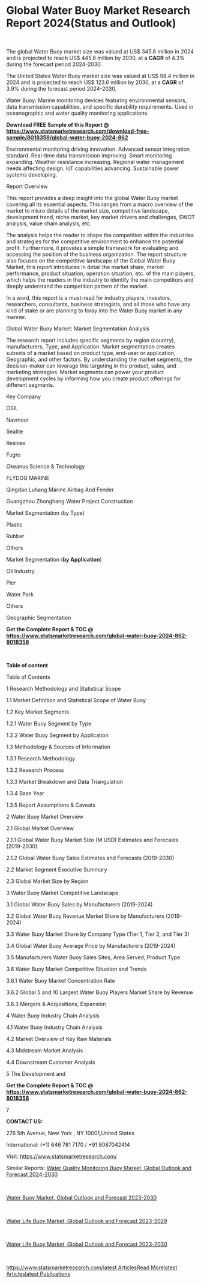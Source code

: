 <h1>Global Water Buoy Market Research Report 2024(Status and Outlook)</h1><br/><p>The global Water Buoy market size was valued at US$ 345.6 million in 2024 and is projected to reach US$ 445.8 million by 2030, at a <strong>CAGR</strong> of 4.3% during the forecast period 2024-2030.</p>
 
 
 
 <p>The United States Water Buoy market size was valued at US$ 98.4 million in 2024 and is projected to reach US$ 123.6 million by 2030, at a <strong>CAGR</strong> of 3.9% during the forecast period 2024-2030.</p>
 
 
 
 <p>Water Buoy: Marine monitoring devices featuring environmental sensors, data transmission capabilities, and specific durability requirements. Used in oceanographic and water quality monitoring applications.</p>
 
 
 
 <p><strong>Download FREE Sample of this Report @ <a href="https://www.statsmarketresearch.com/download-free-sample/8018358/global-water-buoy-2024-862">https://www.statsmarketresearch.com/download-free-sample/8018358/global-water-buoy-2024-862</a></strong></p>
 
 
 
 <p>Environmental monitoring driving innovation. Advanced sensor integration standard. Real-time data transmission improving. Smart monitoring expanding. Weather resistance increasing. Regional water management needs affecting design. IoT capabilities advancing. Sustainable power systems developing.</p>
 
 
 
 <p>Report Overview</p>
 
 
 
 <p>This report provides a deep insight into the global Water Buoy market covering all its essential aspects. This ranges from a macro overview of the market to micro details of the market size, competitive landscape, development trend, niche market, key market drivers and challenges, SWOT analysis, value chain analysis, etc.</p>
 
 
 
 <p>The analysis helps the reader to shape the competition within the industries and strategies for the competitive environment to enhance the potential profit. Furthermore, it provides a simple framework for evaluating and accessing the position of the business organization. The report structure also focuses on the competitive landscape of the Global Water Buoy Market, this report introduces in detail the market share, market performance, product situation, operation situation, etc. of the main players, which helps the readers in the industry to identify the main competitors and deeply understand the competition pattern of the market.</p>
 
 
 
 <p>In a word, this report is a must-read for industry players, investors, researchers, consultants, business strategists, and all those who have any kind of stake or are planning to foray into the Water Buoy market in any manner.</p>
 
 
 
 <p>Global Water Buoy Market: Market Segmentation Analysis</p>
 
 
 
 <p>The research report includes specific segments by region (country), manufacturers, Type, and Application. Market segmentation creates subsets of a market based on product type, end-user or application, Geographic, and other factors. By understanding the market segments, the decision-maker can leverage this targeting in the product, sales, and marketing strategies. Market segments can power your product development cycles by informing how you create product offerings for different segments.</p>
 
 
 
 <p>Key Company</p>
 
 
 
 <p>OSIL</p>
 
 
 
 <p>Navmoor</p>
 
 
 
 <p>Sealite</p>
 
 
 
 <p>Resinex</p>
 
 
 
 <p>Fugro</p>
 
 
 
 <p>Okeanus Science & Technology</p>
 
 
 
 <p>FLYDOG MARINE</p>
 
 
 
 <p>Qingdao Luhang Marine Airbag And Fender</p>
 
 
 
 <p>Guangzhou Zhonghang Water Project Construction</p>
 
 
 
 <p>Market Segmentation (by Type)</p>
 
 
 
 <p>Plastic</p>
 
 
 
 <p>Rubber</p>
 
 
 
 <p>Others</p>
 
 
 
 <p>Market Segmentation (<strong>by Application</strong>)</p>
 
 
 
 <p>Oil Industry</p>
 
 
 
 <p>Pier</p>
 
 
 
 <p>Water Park</p>
 
 
 
 <p>Others</p>
 
 
 
 <p>Geographic Segmentation</p>
 
 
 
 <div><b>Get the Complete Report & TOC @ <a href="https://www.statsmarketresearch.com/global-water-buoy-2024-862-8018358">https://www.statsmarketresearch.com/global-water-buoy-2024-862-8018358</a></b></div>
 
 
 
 <p><br />
 
 <b>Table of content</b></p>
 
 
 
 <p>Table of Contents<br />
 
 1 Research Methodology and Statistical Scope<br />
 
 1.1 Market Definition and Statistical Scope of Water Buoy<br />
 
 1.2 Key Market Segments<br />
 
 1.2.1 Water Buoy Segment by Type<br />
 
 1.2.2 Water Buoy Segment by Application<br />
 
 1.3 Methodology & Sources of Information<br />
 
 1.3.1 Research Methodology<br />
 
 1.3.2 Research Process<br />
 
 1.3.3 Market Breakdown and Data Triangulation<br />
 
 1.3.4 Base Year<br />
 
 1.3.5 Report Assumptions & Caveats<br />
 
 2 Water Buoy Market Overview<br />
 
 2.1 Global Market Overview<br />
 
 2.1.1 Global Water Buoy Market Size (M USD) Estimates and Forecasts (2019-2030)<br />
 
 2.1.2 Global Water Buoy Sales Estimates and Forecasts (2019-2030)<br />
 
 2.2 Market Segment Executive Summary<br />
 
 2.3 Global Market Size by Region<br />
 
 3 Water Buoy Market Competitive Landscape<br />
 
 3.1 Global Water Buoy Sales by Manufacturers (2019-2024)<br />
 
 3.2 Global Water Buoy Revenue Market Share by Manufacturers (2019-2024)<br />
 
 3.3 Water Buoy Market Share by Company Type (Tier 1, Tier 2, and Tier 3)<br />
 
 3.4 Global Water Buoy Average Price by Manufacturers (2019-2024)<br />
 
 3.5 Manufacturers Water Buoy Sales Sites, Area Served, Product Type<br />
 
 3.6 Water Buoy Market Competitive Situation and Trends<br />
 
 3.6.1 Water Buoy Market Concentration Rate<br />
 
 3.6.2 Global 5 and 10 Largest Water Buoy Players Market Share by Revenue<br />
 
 3.6.3 Mergers & Acquisitions, Expansion<br />
 
 4 Water Buoy Industry Chain Analysis<br />
 
 4.1 Water Buoy Industry Chain Analysis<br />
 
 4.2 Market Overview of Key Raw Materials<br />
 
 4.3 Midstream Market Analysis<br />
 
 4.4 Downstream Customer Analysis<br />
 
 5 The Development and</p>
 
 
 
 <div><b>Get the Complete Report & TOC @ <a href="https://www.statsmarketresearch.com/global-water-buoy-2024-862-8018358">https://www.statsmarketresearch.com/global-water-buoy-2024-862-8018358</a></b></div>
 
 
 
 <p>? </p>
 
 
 
 <p><b>CONTACT US:</b><br />
 
 276 5th Avenue, New York , NY 10001,United States<br />
 
 International: (+1) 646 781 7170 / +91 8087042414<br />
 
 Visit: <a href="https://www.statsmarketresearch.com/">https://www.statsmarketresearch.com/</a><br />
 
 Similar Reports: <a href="https://www.statsmarketresearch.com/global-water-buoy-2024-862-8018358">Water Quality Monitoring Buoy Market, Global Outlook and Forecast 2024-2030</a><br />
 
 <br />
 
 <a href="https://www.statsmarketresearch.com/global-water-buoy-2024-862-8018358">Water Buoy Market, Global Outlook and Forecast 2023-2030</a><br />
 
 <br />
 
 <a href="https://www.statsmarketresearch.com/global-water-buoy-2024-862-8018358">Water Life Buoy Market, Global Outlook and Forecast 2023-2029</a><br />
 
 <br />
 
 <a href="https://www.statsmarketresearch.com/global-water-buoy-2024-862-8018358">Water Life Buoy Market, Global Outlook and Forecast 2023-2030</a><br />
 
 <br />
 
 <a href="https://gyeongbokgung.com">https://www.statsmarketresearch.com/</a><a href="https://hallyeomaritime.com">latest Articles</a><a href="https://jingwansa.com">Read More</a><a href="https://nguoiviet.jp/">latest Articles</a><a href="https://www.intelmarketresearch.com/">latest Publications</a></p>